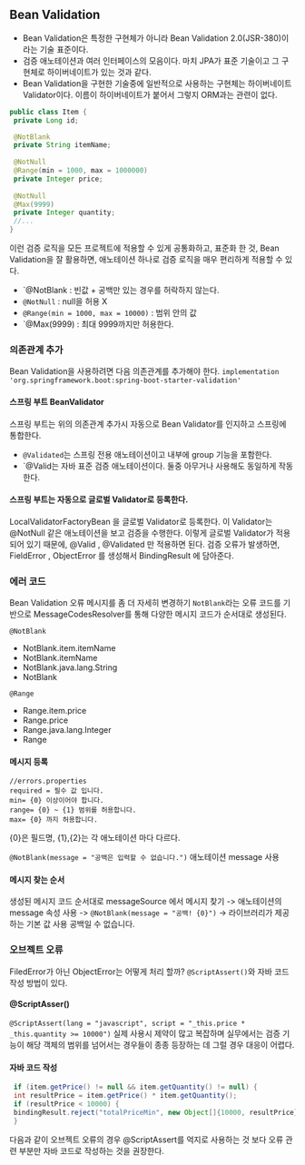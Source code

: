 ## Bean Validation
* Bean Validation은 특정한 구현체가 아니라 Bean Validation 2.0(JSR-380)이라는 기술 표준이다. 
* 검증 애노테이션과 여러 인터페이스의 모음이다. 마치 JPA가 표준 기술이고 그 구현체로 하이버네이트가 있는 것과 같다.
* Bean Validation을 구현한 기술중에 일반적으로 사용하는 구현체는 하이버네이트 Validator이다. 이름이 하이버네이트가 붙어서 그렇지 ORM과는 관련이 없다.
```java
public class Item {
 private Long id;

 @NotBlank
 private String itemName;
 
 @NotNull
 @Range(min = 1000, max = 1000000)
 private Integer price;
 
 @NotNull
 @Max(9999)
 private Integer quantity;
 //...
}
```
이런 검증 로직을 모든 프로젝트에 적용할 수 있게 공통화하고, 표준화 한 것, Bean Validation을 잘 활용하면, 애노테이션 하나로 검증 로직을 매우 편리하게 적용할 수 있다.

* `@NotBlank : 빈값 + 공백만 있는 경우를 허락하지 않는다.
* `@NotNull` : null을 허용 X
* `@Range(min = 1000, max = 10000)` : 범위 안의 값
* `@Max(9999) : 최대 9999까지만 허용한다.

### 의존관계 추가
Bean Validation을 사용하려면 다음 의존관계를 추가해야 한다.
`implementation 'org.springframework.boot:spring-boot-starter-validation'`

#### 스프링 부트 BeanValidator
스프링 부트는 위의 의존관계 추가시 자동으로 Bean Validator를 인지하고 스프링에 통합한다.
* `@Validated`는 스프링 전용 애노테이션이고 내부에 group 기능을 포함한다. 
* `@Valid는 자바 표준 검증 애노테이션이다. 둘중 아무거나 사용해도 동일하게 작동한다.

#### 스프링 부트는 자동으로 글로벌 Validator로 등록한다.
LocalValidatorFactoryBean 을 글로벌 Validator로 등록한다. 이 Validator는 @NotNull 같은 애노테이션을 보고 검증을 수행한다. 이렇게 글로벌 Validator가 적용되어 있기 때문에, @Valid , @Validated 만 적용하면 된다.
검증 오류가 발생하면, FieldError , ObjectError 를 생성해서 BindingResult 에 담아준다.

### 에러 코드
Bean Validation 오류 메시지를 좀 더 자세히 변경하기
`NotBlank`라는 오류 코드를 기반으로 MessageCodesResolver를 통해 다양한 메시지 코드가 순서대로 생성된다.

`@NotBlank`
* NotBlank.item.itemName
* NotBlank.itemName
* NotBlank.java.lang.String
* NotBlank

`@Range`
* Range.item.price
* Range.price
* Range.java.lang.Integer
* Range 

#### 메시지 등록
```
//errors.properties
required = 필수 값 입니다.
min= {0} 이상이어야 합니다.
range= {0} ~ {1} 범위를 허용합니다.
max= {0} 까지 허용합니다.
```
{0}은 필드명, {1},{2}는 각 애노테이션 마다 다르다.

`@NotBlank(message = "공백은 입력할 수 없습니다.")` 애노테이션 message 사용

#### 메시지 찾는 순서
생성된 메시지 코드 순서대로 messageSource 에서 메시지 찾기 -> 애노테이션의 message 속성 사용 -> `@NotBlank(message = "공백! {0}")` -> 라이브러리가 제공하는 기본 값 사용 공백일 수 없습니다.

### 오브젝트 오류
FiledError가 아닌 ObjectError는 어떻게 처리 할까?
`@ScriptAssert()`와 자바 코드 작성 방법이 있다.

#### @ScriptAsser()
`@ScriptAssert(lang = "javascript", script = "_this.price * _this.quantity >= 10000")`
실제 사용시 제약이 많고 복잡하며 실무에서는 검증 기능이 해당 객체의 범위를 넘어서는 경우들이 종종 등장하는 데 그럴 경우 대응이 어렵다.

#### 자바 코드 작성
```java
 if (item.getPrice() != null && item.getQuantity() != null) {
 int resultPrice = item.getPrice() * item.getQuantity();
 if (resultPrice < 10000) {
 bindingResult.reject("totalPriceMin", new Object[]{10000, resultPrice}, null);
 }
```
다음과 같이 오브젝트 오류의 경우 @ScriptAssert를 억지로 사용하는 것 보다 오류 관련 부분만 자바 코드로 작성하는 것을 권장한다.


